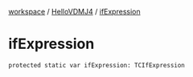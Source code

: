 [workspace](../index.md) / [HelloVDMJ4](index.md) / [ifExpression](./if-expression.md)

# ifExpression

`protected static var ifExpression: TCIfExpression`